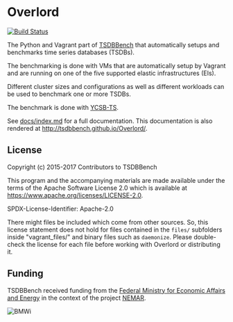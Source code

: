 # Overlord
[![Build Status](https://api.travis-ci.org/TSDBBench/Overlord.svg?branch=master)](https://travis-ci.org/TSDBBench/Overlord)

The Python and Vagrant part of [TSDBBench](http://tsdbbench.github.io/) that automatically setups and benchmarks time series databases (TSDBs).

The benchmarking is done with VMs that are automatically setup by Vagrant and are running on one of the five supported elastic infrastructures (EIs).

Different cluster sizes and configurations as well as different workloads can be used to benchmark one or more TSDBs.

The benchmark is done with [YCSB-TS](https://github.com/TSDBBench/YCSB-TS).

See [docs/index.md](docs/index.md) for a full documentation.
This documentation is also rendered at http://tsdbbench.github.io/Overlord/.

## License

Copyright (c) 2015-2017 Contributors to TSDBBench

This program and the accompanying materials are made available under the terms of the Apache Software License 2.0 which is available at https://www.apache.org/licenses/LICENSE-2.0.

SPDX-License-Identifier: Apache-2.0

There might files be included which come from other sources.
So, this license statement does not hold for files contained in the `files/` subfolders inside "vagrant_files/" and binary files such as `daemonize`.
Please double-check the license for each file before working with Overlord or distributing it.

## Funding

TSDBBench received funding from the
[Federal Ministry for Economic Affairs and Energy](http://www.bmwi.de/Navigation/EN/Home/home.html)
in the context of the project [NEMAR](https://www.nemar.de/).

![BMWi](https://tsdbbench.github.io/BMWi.jpg)
